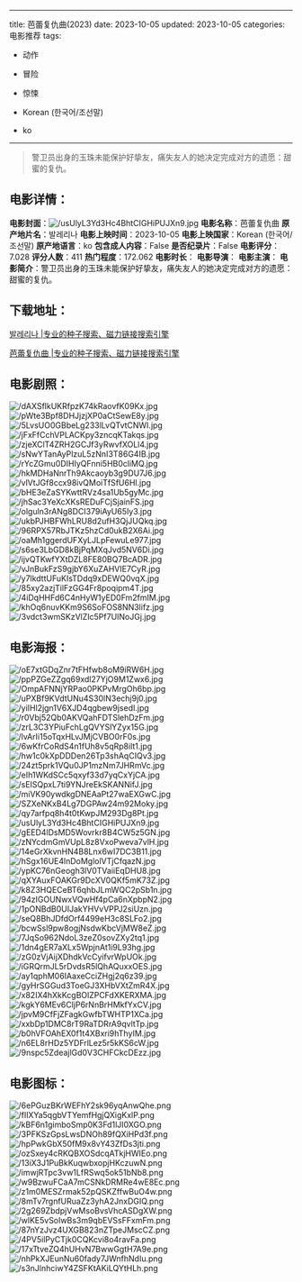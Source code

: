 
---
title: 芭蕾复仇曲(2023)
date: 2023-10-05
updated: 2023-10-05
categories: 电影推荐
tags:
- 动作
- 冒险
- 惊悚

- Korean (한국어/조선말)
- ko
---


> 警卫员出身的玉珠未能保护好挚友，痛失友人的她决定完成对方的遗愿：甜蜜的复仇。

## **电影详情**：

**电影封面**：<img src="https://image.tmdb.org/t/p/w200/usUlyL3Yd3Hc4BhtCIGHiPUJXn9.jpg" alt="/usUlyL3Yd3Hc4BhtCIGHiPUJXn9.jpg" title="/usUlyL3Yd3Hc4BhtCIGHiPUJXn9.jpg">
**电影名称**：芭蕾复仇曲
**原产地片名**：발레리나
**电影上映时间**：2023-10-05
**电影上映国家**：Korean (한국어/조선말)
**原产地语言**：ko
**包含成人内容**：False
**是否纪录片**：False
**电影评分**：7.028
**评分人数**：411
**热门程度**：172.062
**电影时长**：
**电影导演**：
**电影主演**：
**电影简介**：警卫员出身的玉珠未能保护好挚友，痛失友人的她决定完成对方的遗愿：甜蜜的复仇。

## **下载地址**：
[발레리나 |专业的种子搜索、磁力链接搜索引擎](https://movie.amd794.com:2083/?search=%EB%B0%9C%EB%A0%88%EB%A6%AC%EB%82%98&ordering=&mode=match_phrase&page_size=10&page=1)

[芭蕾复仇曲 |专业的种子搜索、磁力链接搜索引擎](https://movie.amd794.com:2083/?search=%E8%8A%AD%E8%95%BE%E5%A4%8D%E4%BB%87%E6%9B%B2&ordering=&mode=match_phrase&page_size=10&page=1)
 

## **电影剧照**：
<img src="https://image.tmdb.org/t/p/original/dAXSflkUKRfpzK74kRaovfK09Kx.jpg" alt="/dAXSflkUKRfpzK74kRaovfK09Kx.jpg" title="/dAXSflkUKRfpzK74kRaovfK09Kx.jpg"><img src="https://image.tmdb.org/t/p/original/pWte3Bpf8DHJjzjXP0aCtSewE8y.jpg" alt="/pWte3Bpf8DHJjzjXP0aCtSewE8y.jpg" title="/pWte3Bpf8DHJjzjXP0aCtSewE8y.jpg"><img src="https://image.tmdb.org/t/p/original/5LvsUO0GBbeLg233lLvQTvtCNWI.jpg" alt="/5LvsUO0GBbeLg233lLvQTvtCNWI.jpg" title="/5LvsUO0GBbeLg233lLvQTvtCNWI.jpg"><img src="https://image.tmdb.org/t/p/original/jFxFfCchVPLACKpy3zncqKTakqs.jpg" alt="/jFxFfCchVPLACKpy3zncqKTakqs.jpg" title="/jFxFfCchVPLACKpy3zncqKTakqs.jpg"><img src="https://image.tmdb.org/t/p/original/zjeXClT4ZRH2GCJf3yRwvfXOLl4.jpg" alt="/zjeXClT4ZRH2GCJf3yRwvfXOLl4.jpg" title="/zjeXClT4ZRH2GCJf3yRwvfXOLl4.jpg"><img src="https://image.tmdb.org/t/p/original/sNwYTanAyPlzuL5zNnI3T86G4IB.jpg" alt="/sNwYTanAyPlzuL5zNnI3T86G4IB.jpg" title="/sNwYTanAyPlzuL5zNnI3T86G4IB.jpg"><img src="https://image.tmdb.org/t/p/original/rYcZGmu0DIHIyQFnni5HB0cliMQ.jpg" alt="/rYcZGmu0DIHIyQFnni5HB0cliMQ.jpg" title="/rYcZGmu0DIHIyQFnni5HB0cliMQ.jpg"><img src="https://image.tmdb.org/t/p/original/hkMDHaNnrTh9Akcaoyb3g9DU7J6.jpg" alt="/hkMDHaNnrTh9Akcaoyb3g9DU7J6.jpg" title="/hkMDHaNnrTh9Akcaoyb3g9DU7J6.jpg"><img src="https://image.tmdb.org/t/p/original/vlVtJGf8ccx98ivQMoiTfSfU6Hl.jpg" alt="/vlVtJGf8ccx98ivQMoiTfSfU6Hl.jpg" title="/vlVtJGf8ccx98ivQMoiTfSfU6Hl.jpg"><img src="https://image.tmdb.org/t/p/original/bHE3eZaSYKwttRVz4sa1Ub5gyMc.jpg" alt="/bHE3eZaSYKwttRVz4sa1Ub5gyMc.jpg" title="/bHE3eZaSYKwttRVz4sa1Ub5gyMc.jpg"><img src="https://image.tmdb.org/t/p/original/jhSac3YeXcXKsREDuFCjSjainFS.jpg" alt="/jhSac3YeXcXKsREDuFCjSjainFS.jpg" title="/jhSac3YeXcXKsREDuFCjSjainFS.jpg"><img src="https://image.tmdb.org/t/p/original/olguln3rANg8DCI379iAyU65Iy3.jpg" alt="/olguln3rANg8DCI379iAyU65Iy3.jpg" title="/olguln3rANg8DCI379iAyU65Iy3.jpg"><img src="https://image.tmdb.org/t/p/original/ukbPJHBFWhLRU8d2ufH3QjJUQkq.jpg" alt="/ukbPJHBFWhLRU8d2ufH3QjJUQkq.jpg" title="/ukbPJHBFWhLRU8d2ufH3QjJUQkq.jpg"><img src="https://image.tmdb.org/t/p/original/96RPX57RbJTKz5hzCd0ukB2X6Ai.jpg" alt="/96RPX57RbJTKz5hzCd0ukB2X6Ai.jpg" title="/96RPX57RbJTKz5hzCd0ukB2X6Ai.jpg"><img src="https://image.tmdb.org/t/p/original/oaMh1ggerdUFXyLJLpFewuLe977.jpg" alt="/oaMh1ggerdUFXyLJLpFewuLe977.jpg" title="/oaMh1ggerdUFXyLJLpFewuLe977.jpg"><img src="https://image.tmdb.org/t/p/original/s6se3LbGD8kBjPqMXqJvd5NV6Di.jpg" alt="/s6se3LbGD8kBjPqMXqJvd5NV6Di.jpg" title="/s6se3LbGD8kBjPqMXqJvd5NV6Di.jpg"><img src="https://image.tmdb.org/t/p/original/ijvQTKwfYXtDZL8FE80BQ7BcADR.jpg" alt="/ijvQTKwfYXtDZL8FE80BQ7BcADR.jpg" title="/ijvQTKwfYXtDZL8FE80BQ7BcADR.jpg"><img src="https://image.tmdb.org/t/p/original/vJnBukFzS9gjbY6XuZAHVIE7CyR.jpg" alt="/vJnBukFzS9gjbY6XuZAHVIE7CyR.jpg" title="/vJnBukFzS9gjbY6XuZAHVIE7CyR.jpg"><img src="https://image.tmdb.org/t/p/original/y7lkdttUFuKIsTDdq9xDEWQ0vqX.jpg" alt="/y7lkdttUFuKIsTDdq9xDEWQ0vqX.jpg" title="/y7lkdttUFuKIsTDdq9xDEWQ0vqX.jpg"><img src="https://image.tmdb.org/t/p/original/85xy2azjTilFzGG4Fr8poqipm4T.jpg" alt="/85xy2azjTilFzGG4Fr8poqipm4T.jpg" title="/85xy2azjTilFzGG4Fr8poqipm4T.jpg"><img src="https://image.tmdb.org/t/p/original/4iDqHHFd6C4nHyW1yED0Fm2fmIM.jpg" alt="/4iDqHHFd6C4nHyW1yED0Fm2fmIM.jpg" title="/4iDqHHFd6C4nHyW1yED0Fm2fmIM.jpg"><img src="https://image.tmdb.org/t/p/original/khOq6nuvKKm9S6SoFOS8NN3lifz.jpg" alt="/khOq6nuvKKm9S6SoFOS8NN3lifz.jpg" title="/khOq6nuvKKm9S6SoFOS8NN3lifz.jpg"><img src="https://image.tmdb.org/t/p/original/3vdct3wmSKzVlZIc5Pf7UINoJGj.jpg" alt="/3vdct3wmSKzVlZIc5Pf7UINoJGj.jpg" title="/3vdct3wmSKzVlZIc5Pf7UINoJGj.jpg">

## **电影海报**：
<img src="https://image.tmdb.org/t/p/original/oE7xtGDqZnr7tFHfwb8oM9iRW6H.jpg" alt="/oE7xtGDqZnr7tFHfwb8oM9iRW6H.jpg" title="/oE7xtGDqZnr7tFHfwb8oM9iRW6H.jpg"><img src="https://image.tmdb.org/t/p/original/ppPZGeZZgq69xdl27YjO9M1Zwx6.jpg" alt="/ppPZGeZZgq69xdl27YjO9M1Zwx6.jpg" title="/ppPZGeZZgq69xdl27YjO9M1Zwx6.jpg"><img src="https://image.tmdb.org/t/p/original/OmpAFNNjYRPao0PKPvMrgOh6bp.jpg" alt="/OmpAFNNjYRPao0PKPvMrgOh6bp.jpg" title="/OmpAFNNjYRPao0PKPvMrgOh6bp.jpg"><img src="https://image.tmdb.org/t/p/original/uPXBf9KVdtUNu4S30lN3echj9j0.jpg" alt="/uPXBf9KVdtUNu4S30lN3echj9j0.jpg" title="/uPXBf9KVdtUNu4S30lN3echj9j0.jpg"><img src="https://image.tmdb.org/t/p/original/yiIHl2jgn1V6XJD4qgbew9jsedI.jpg" alt="/yiIHl2jgn1V6XJD4qgbew9jsedI.jpg" title="/yiIHl2jgn1V6XJD4qgbew9jsedI.jpg"><img src="https://image.tmdb.org/t/p/original/r0Vbj52Qb0AKVQahFDTSlehDzFm.jpg" alt="/r0Vbj52Qb0AKVQahFDTSlehDzFm.jpg" title="/r0Vbj52Qb0AKVQahFDTSlehDzFm.jpg"><img src="https://image.tmdb.org/t/p/original/zrL3C3YPiuFchLgQVYSlYZyx15G.jpg" alt="/zrL3C3YPiuFchLgQVYSlYZyx15G.jpg" title="/zrL3C3YPiuFchLgQVYSlYZyx15G.jpg"><img src="https://image.tmdb.org/t/p/original/lvArIi15oTqxHLvJMjCVBO0rF0s.jpg" alt="/lvArIi15oTqxHLvJMjCVBO0rF0s.jpg" title="/lvArIi15oTqxHLvJMjCVBO0rF0s.jpg"><img src="https://image.tmdb.org/t/p/original/6wKfrCoRdS4n1fUh8v5qRp8ilt1.jpg" alt="/6wKfrCoRdS4n1fUh8v5qRp8ilt1.jpg" title="/6wKfrCoRdS4n1fUh8v5qRp8ilt1.jpg"><img src="https://image.tmdb.org/t/p/original/hw1c0kXpDDDen26Tp3shAqCIQv3.jpg" alt="/hw1c0kXpDDDen26Tp3shAqCIQv3.jpg" title="/hw1c0kXpDDDen26Tp3shAqCIQv3.jpg"><img src="https://image.tmdb.org/t/p/original/24zt5prk1VQu0JP1mzNm7JHRmVc.jpg" alt="/24zt5prk1VQu0JP1mzNm7JHRmVc.jpg" title="/24zt5prk1VQu0JP1mzNm7JHRmVc.jpg"><img src="https://image.tmdb.org/t/p/original/eIh1WKdSCc5qxyf33d7yqCxYjCA.jpg" alt="/eIh1WKdSCc5qxyf33d7yqCxYjCA.jpg" title="/eIh1WKdSCc5qxyf33d7yqCxYjCA.jpg"><img src="https://image.tmdb.org/t/p/original/sEISQpxL7ti9YNJreEkSKANNifJ.jpg" alt="/sEISQpxL7ti9YNJreEkSKANNifJ.jpg" title="/sEISQpxL7ti9YNJreEkSKANNifJ.jpg"><img src="https://image.tmdb.org/t/p/original/miVK90ywdkgDNEAaPt27waEXGwC.jpg" alt="/miVK90ywdkgDNEAaPt27waEXGwC.jpg" title="/miVK90ywdkgDNEAaPt27waEXGwC.jpg"><img src="https://image.tmdb.org/t/p/original/SZXeNKxB4Lg7DGPAw24m92Moky.jpg" alt="/SZXeNKxB4Lg7DGPAw24m92Moky.jpg" title="/SZXeNKxB4Lg7DGPAw24m92Moky.jpg"><img src="https://image.tmdb.org/t/p/original/qy7arfpq8h4t0tKwpJM293Dg8Pt.jpg" alt="/qy7arfpq8h4t0tKwpJM293Dg8Pt.jpg" title="/qy7arfpq8h4t0tKwpJM293Dg8Pt.jpg"><img src="https://image.tmdb.org/t/p/original/usUlyL3Yd3Hc4BhtCIGHiPUJXn9.jpg" alt="/usUlyL3Yd3Hc4BhtCIGHiPUJXn9.jpg" title="/usUlyL3Yd3Hc4BhtCIGHiPUJXn9.jpg"><img src="https://image.tmdb.org/t/p/original/gEED4lDsMD5Wovrkr8B4CW5z5GN.jpg" alt="/gEED4lDsMD5Wovrkr8B4CW5z5GN.jpg" title="/gEED4lDsMD5Wovrkr8B4CW5z5GN.jpg"><img src="https://image.tmdb.org/t/p/original/zNYcdmGmVUpL8z8VxoPweva7vlH.jpg" alt="/zNYcdmGmVUpL8z8VxoPweva7vlH.jpg" title="/zNYcdmGmVUpL8z8VxoPweva7vlH.jpg"><img src="https://image.tmdb.org/t/p/original/14eGrXkvnHN4B8Lnx6wI7DC3B11.jpg" alt="/14eGrXkvnHN4B8Lnx6wI7DC3B11.jpg" title="/14eGrXkvnHN4B8Lnx6wI7DC3B11.jpg"><img src="https://image.tmdb.org/t/p/original/hSgx16UE4lnDoMglolVTjCfqazN.jpg" alt="/hSgx16UE4lnDoMglolVTjCfqazN.jpg" title="/hSgx16UE4lnDoMglolVTjCfqazN.jpg"><img src="https://image.tmdb.org/t/p/original/ypKC76nGeogh3lV0TVaiiEqDHU8.jpg" alt="/ypKC76nGeogh3lV0TVaiiEqDHU8.jpg" title="/ypKC76nGeogh3lV0TVaiiEqDHU8.jpg"><img src="https://image.tmdb.org/t/p/original/qXYAuxFOAKGr9DcXV0QKf5mK73Z.jpg" alt="/qXYAuxFOAKGr9DcXV0QKf5mK73Z.jpg" title="/qXYAuxFOAKGr9DcXV0QKf5mK73Z.jpg"><img src="https://image.tmdb.org/t/p/original/k8Z3HQECeBT6qhbJLmWQC2pSb1n.jpg" alt="/k8Z3HQECeBT6qhbJLmWQC2pSb1n.jpg" title="/k8Z3HQECeBT6qhbJLmWQC2pSb1n.jpg"><img src="https://image.tmdb.org/t/p/original/94zIGOUNwxVQwHf4pCa6nXpbpN2.jpg" alt="/94zIGOUNwxVQwHf4pCa6nXpbpN2.jpg" title="/94zIGOUNwxVQwHf4pCa6nXpbpN2.jpg"><img src="https://image.tmdb.org/t/p/original/1pONBdB0UIJakYHVvVPPJ2siUzn.jpg" alt="/1pONBdB0UIJakYHVvVPPJ2siUzn.jpg" title="/1pONBdB0UIJakYHVvVPPJ2siUzn.jpg"><img src="https://image.tmdb.org/t/p/original/seQ8BhJDfdOrf4499eH3c8SLFo2.jpg" alt="/seQ8BhJDfdOrf4499eH3c8SLFo2.jpg" title="/seQ8BhJDfdOrf4499eH3c8SLFo2.jpg"><img src="https://image.tmdb.org/t/p/original/bcwSsl9pw8ogjNsdwKbcVjMW8eZ.jpg" alt="/bcwSsl9pw8ogjNsdwKbcVjMW8eZ.jpg" title="/bcwSsl9pw8ogjNsdwKbcVjMW8eZ.jpg"><img src="https://image.tmdb.org/t/p/original/7JqSo962NdoL3zeZ0sovZXy2tq1.jpg" alt="/7JqSo962NdoL3zeZ0sovZXy2tq1.jpg" title="/7JqSo962NdoL3zeZ0sovZXy2tq1.jpg"><img src="https://image.tmdb.org/t/p/original/1dn4gER7aXLx5WpjnAt1i9L93hg.jpg" alt="/1dn4gER7aXLx5WpjnAt1i9L93hg.jpg" title="/1dn4gER7aXLx5WpjnAt1i9L93hg.jpg"><img src="https://image.tmdb.org/t/p/original/zG0zVjAijXDhdkVcCyifvrWpUOk.jpg" alt="/zG0zVjAijXDhdkVcCyifvrWpUOk.jpg" title="/zG0zVjAijXDhdkVcCyifvrWpUOk.jpg"><img src="https://image.tmdb.org/t/p/original/iGRQrmJL5rDvdsR5lQhAQuxxOES.jpg" alt="/iGRQrmJL5rDvdsR5lQhAQuxxOES.jpg" title="/iGRQrmJL5rDvdsR5lQhAQuxxOES.jpg"><img src="https://image.tmdb.org/t/p/original/ay1qphM06IAaxeCciZHgj2q6z39.jpg" alt="/ay1qphM06IAaxeCciZHgj2q6z39.jpg" title="/ay1qphM06IAaxeCciZHgj2q6z39.jpg"><img src="https://image.tmdb.org/t/p/original/gyHrSGGud3ToeGJ3XHbVXtZmR4X.jpg" alt="/gyHrSGGud3ToeGJ3XHbVXtZmR4X.jpg" title="/gyHrSGGud3ToeGJ3XHbVXtZmR4X.jpg"><img src="https://image.tmdb.org/t/p/original/x82IX4hXkKcgBOlZPCFdXKERXMA.jpg" alt="/x82IX4hXkKcgBOlZPCFdXKERXMA.jpg" title="/x82IX4hXkKcgBOlZPCFdXKERXMA.jpg"><img src="https://image.tmdb.org/t/p/original/kgkY6MEv6CljP6rNnBrHMkfYxCV.jpg" alt="/kgkY6MEv6CljP6rNnBrHMkfYxCV.jpg" title="/kgkY6MEv6CljP6rNnBrHMkfYxCV.jpg"><img src="https://image.tmdb.org/t/p/original/jpvM9CfFjZFagkGwfbTWHTP1XCa.jpg" alt="/jpvM9CfFjZFagkGwfbTWHTP1XCa.jpg" title="/jpvM9CfFjZFagkGwfbTWHTP1XCa.jpg"><img src="https://image.tmdb.org/t/p/original/xxbDp1DMC8rT9RaTDRrA9qvltTp.jpg" alt="/xxbDp1DMC8rT9RaTDRrA9qvltTp.jpg" title="/xxbDp1DMC8rT9RaTDRrA9qvltTp.jpg"><img src="https://image.tmdb.org/t/p/original/b0hVFOAhEX0f1t4XBxri9hThyIM.jpg" alt="/b0hVFOAhEX0f1t4XBxri9hThyIM.jpg" title="/b0hVFOAhEX0f1t4XBxri9hThyIM.jpg"><img src="https://image.tmdb.org/t/p/original/n6EL8rHDz5YDFrlLez5r5kKS6cW.jpg" alt="/n6EL8rHDz5YDFrlLez5r5kKS6cW.jpg" title="/n6EL8rHDz5YDFrlLez5r5kKS6cW.jpg"><img src="https://image.tmdb.org/t/p/original/9nspc5ZdeajlGd0V3CHFCkcDEzz.jpg" alt="/9nspc5ZdeajlGd0V3CHFCkcDEzz.jpg" title="/9nspc5ZdeajlGd0V3CHFCkcDEzz.jpg">

## **电影图标**：
<img src="https://image.tmdb.org/t/p/original/6ePGuzBKrWEFhY2sk96yqAnwQhe.png" alt="/6ePGuzBKrWEFhY2sk96yqAnwQhe.png" title="/6ePGuzBKrWEFhY2sk96yqAnwQhe.png"><img src="https://image.tmdb.org/t/p/original/fIlXYa5qgbVTYemfHgjQXigKxlP.png" alt="/fIlXYa5qgbVTYemfHgjQXigKxlP.png" title="/fIlXYa5qgbVTYemfHgjQXigKxlP.png"><img src="https://image.tmdb.org/t/p/original/kBF6n1gimboSmp0K3Fd1lJI0XGO.png" alt="/kBF6n1gimboSmp0K3Fd1lJI0XGO.png" title="/kBF6n1gimboSmp0K3Fd1lJI0XGO.png"><img src="https://image.tmdb.org/t/p/original/3PFKSzGpsLwsDNOh89fQXiHPd3f.png" alt="/3PFKSzGpsLwsDNOh89fQXiHPd3f.png" title="/3PFKSzGpsLwsDNOh89fQXiHPd3f.png"><img src="https://image.tmdb.org/t/p/original/hpPwkGbX50fM9x8vY43ZfDs3jti.png" alt="/hpPwkGbX50fM9x8vY43ZfDs3jti.png" title="/hpPwkGbX50fM9x8vY43ZfDs3jti.png"><img src="https://image.tmdb.org/t/p/original/ozSxey4cRKQBXOSdcqATkjHWIEo.png" alt="/ozSxey4cRKQBXOSdcqATkjHWIEo.png" title="/ozSxey4cRKQBXOSdcqATkjHWIEo.png"><img src="https://image.tmdb.org/t/p/original/13iX3J1PuBkKuqwbxopjHKczuwN.png" alt="/13iX3J1PuBkKuqwbxopjHKczuwN.png" title="/13iX3J1PuBkKuqwbxopjHKczuwN.png"><img src="https://image.tmdb.org/t/p/original/imwjRTpc3vw1LfRSwq5ok51bNb8.png" alt="/imwjRTpc3vw1LfRSwq5ok51bNb8.png" title="/imwjRTpc3vw1LfRSwq5ok51bNb8.png"><img src="https://image.tmdb.org/t/p/original/w9BzwuFCaA7mCSNkDRMRe4wE8Ec.png" alt="/w9BzwuFCaA7mCSNkDRMRe4wE8Ec.png" title="/w9BzwuFCaA7mCSNkDRMRe4wE8Ec.png"><img src="https://image.tmdb.org/t/p/original/z1m0MESZrmak52pQSKZffwBuO4w.png" alt="/z1m0MESZrmak52pQSKZffwBuO4w.png" title="/z1m0MESZrmak52pQSKZffwBuO4w.png"><img src="https://image.tmdb.org/t/p/original/8mTv7rgnfURuaZz3yhA2JnxDGIQ.png" alt="/8mTv7rgnfURuaZz3yhA2JnxDGIQ.png" title="/8mTv7rgnfURuaZz3yhA2JnxDGIQ.png"><img src="https://image.tmdb.org/t/p/original/2g269ZbdpjVwMsoBvsVhcASDgXW.png" alt="/2g269ZbdpjVwMsoBvsVhcASDgXW.png" title="/2g269ZbdpjVwMsoBvsVhcASDgXW.png"><img src="https://image.tmdb.org/t/p/original/wlKE5vSoIwBs3m9qbEVSsFFxmFm.png" alt="/wlKE5vSoIwBs3m9qbEVSsFFxmFm.png" title="/wlKE5vSoIwBs3m9qbEVSsFFxmFm.png"><img src="https://image.tmdb.org/t/p/original/87nYzJvz4UXGB823nZTpeJMscCZ.png" alt="/87nYzJvz4UXGB823nZTpeJMscCZ.png" title="/87nYzJvz4UXGB823nZTpeJMscCZ.png"><img src="https://image.tmdb.org/t/p/original/4PV5ilPyCTjk0CQKcvi8o4ravFa.png" alt="/4PV5ilPyCTjk0CQKcvi8o4ravFa.png" title="/4PV5ilPyCTjk0CQKcvi8o4ravFa.png"><img src="https://image.tmdb.org/t/p/original/17xTtveZQ4hUHvN7BwwGgtH7A9e.png" alt="/17xTtveZQ4hUHvN7BwwGgtH7A9e.png" title="/17xTtveZQ4hUHvN7BwwGgtH7A9e.png"><img src="https://image.tmdb.org/t/p/original/nhPkXJEunNu60fady7JWnfhNdIu.png" alt="/nhPkXJEunNu60fady7JWnfhNdIu.png" title="/nhPkXJEunNu60fady7JWnfhNdIu.png"><img src="https://image.tmdb.org/t/p/original/s3nJlnhciwY4ZSFKtAKiLQYtHLh.png" alt="/s3nJlnhciwY4ZSFKtAKiLQYtHLh.png" title="/s3nJlnhciwY4ZSFKtAKiLQYtHLh.png">
